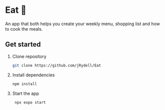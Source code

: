 # Eat 🍴
An app that both helps you create your weekly menu, shopping list and how to cook the meals.

## Get started

1. Clone repository
   ```bash
   git clone https://github.com/jRydell/Eat
   ```
2. Install dependencies

   ```bash
   npm install
   ```
3. Start the app

   ```bash
    npx expo start
   ```

